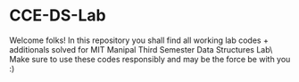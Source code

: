 # CCE-DS-Lab
 Welcome folks! In this repository you shall find all working lab codes + additionals solved for MIT Manipal Third Semester Data Structures Lab\ Make sure to use these codes responsibly and may be the force be with you :)
